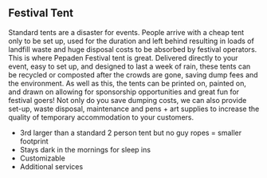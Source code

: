 ## Festival Tent

Standard tents are a disaster for events. People arrive with a cheap tent only to be set up, used for the duration and left behind resulting in loads of landfill waste and huge disposal costs to be absorbed by festival operators. This is where Pepaden Festival tent is great. Delivered directly to your event, easy to set up, and designed to last a week of rain, these tents can be recycled or composted after the crowds are gone, saving dump fees and the environment. As well as this, the tents can be printed on, painted on, and drawn on allowing for sponsorship opportunities and great fun for festival goers!  Not only do you save dumping costs, we can also provide set-up, waste disposal, maintenance and pens + art supplies to increase the quality of temporary accommodation to your customers.

- 3rd larger than a standard 2 person tent but no guy ropes = smaller footprint
- Stays dark in the mornings for sleep ins
- Customizable
- Additional services

